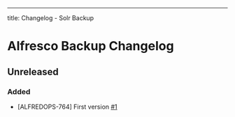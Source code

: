 ---
title: Changelog - Solr Backup

# Alfresco Backup Changelog

## Unreleased

### Added
* [ALFREDOPS-764] First version [#1]

[#1]: https://github.com/xenit-eu/solr-backup/pull/1


